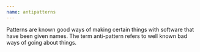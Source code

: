 ```yaml
---
name: antipatterns
---
```


Patterns are known good ways of making certain things with software that have been given names. The term anti-pattern refers to well known bad ways of going about things.
